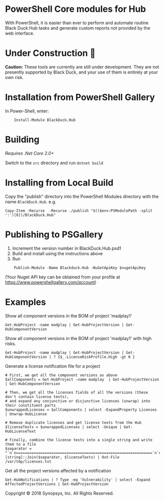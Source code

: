 # PowerShell Core modules for Hub

With PowerShell, it is easier than ever to perform and automate routine Black Duck Hub tasks and generate custom reports not provided by the web interface.

# Under Construction :construction:
**Caution:** These tools are currently are still under development. They are not presently supported by Black Duck, and your use of them is entirely at your own risk.

# Installation from PowerShell Gallery

In Power-Shell, enter:

```
    Install-Module BlackDuck.Hub
```

# Building
*Requires .Net Core 2.0+*

Switch to the `src` directory and run `dotnet build`

# Installing from Local Build

Copy the "publish" directory into the PowerShell Modules directory with the name `BlackDuck.Hub`. e.g.

```
Copy-Item -Recurse  -Recurse ./publish "$(($env:PSModulePath -split ':')[0])/BlackDuck.Hub" 
```

# Publishing to PSGallery

1. Increment the version number in BlackDuck.Hub.psd1
2. Build and install using the instructions above
3. Run 
```
    Publish-Module -Name Blackduck.Hub -NuGetApiKey $nugetApiKey
```

(Your Nuget API key can be obtained from your profile at https://www.powershellgallery.com/account)

# Examples

Show all component versions in the BOM of project 'madplay1'
```
Get-HubProject -name madplay | Get-HubProjectVersion | Get-HubComponentVersion 
```

Show all component versions in the BOM of project 'madplay1' with high risks.
```
Get-HubProject -name madplay | Get-HubProjectVersion | Get-HubComponentVersion | ? {$_.LicenseRiskProfile.High -gt 0 }     
```

Generate a license notification file for a project
```
# First, we get all the component versions as above
$allComponents = Get-HubProject -name madplay  | Get-HubProjectVersion | Get-HubComponentVersion

# Then, we get all the licenses fields of all the versions (these don't contain license texts),
# and expand any conjunctive or disjunctive licenses (unwrap) into their constituent parts
$unwrappedLicenses = $allComponents | select -ExpandProperty Licenses | Unwrap-HubLicense 

# Remove duplicate licenses and get license texts from the Hub
$licenseTexts = $unwrappedLicenses | select -Unique | Get-HubLicenseText

# Finally, combine the license texts into a single string and write them to a file
$separator = "`n`n==============================================================`n`n"
[string]::Join($separator, $licenseTexts) | Out-File /var/tmp/licenses.txt 
```

Get all the project versions affected by a notification
```
Get-HubNotifications | ? Type -eq 'Vulnerability' | select -Expand AffectedProjectVersions | Get-HubProjectVersion
```

Copyright © 2018 Synopsys, Inc. All Rights Reserved.
